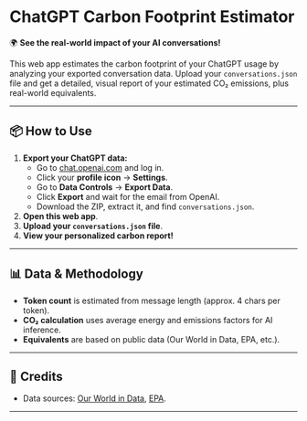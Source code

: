 # ChatGPT Carbon Footprint Estimator

🌍 **See the real-world impact of your AI conversations!**

This web app estimates the carbon footprint of your ChatGPT usage by analyzing your exported conversation data. Upload your `conversations.json` file and get a detailed, visual report of your estimated CO₂ emissions, plus real-world equivalents.

---


## 📦 How to Use

1. **Export your ChatGPT data:**
   - Go to [chat.openai.com](https://chat.openai.com/) and log in.
   - Click your **profile icon** → **Settings**.
   - Go to **Data Controls** → **Export Data**.
   - Click **Export** and wait for the email from OpenAI.
   - Download the ZIP, extract it, and find `conversations.json`.
2. **Open this web app**.
3. **Upload your `conversations.json` file**.
4. **View your personalized carbon report!**

---


## 📊 Data & Methodology
- **Token count** is estimated from message length (approx. 4 chars per token).
- **CO₂ calculation** uses average energy and emissions factors for AI inference.
- **Equivalents** are based on public data (Our World in Data, EPA, etc.).

---

## 🙏 Credits

- Data sources: [Our World in Data](https://ourworldindata.org/), [EPA](https://www.epa.gov/).

---


